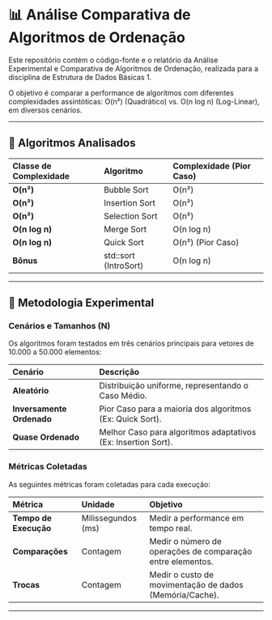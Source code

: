 # 📊 Análise Comparativa de Algoritmos de Ordenação

Este repositório contém o código-fonte e o relatório da Análise Experimental e Comparativa de Algoritmos de Ordenação, realizada para a disciplina de Estrutura de Dados Básicas 1.

O objetivo é comparar a performance de algoritmos com diferentes complexidades assintóticas: O(n²) (Quadrático) vs. O(n log n) (Log-Linear), em diversos cenários.

---

## 🚀 Algoritmos Analisados

| Classe de Complexidade | Algoritmo | Complexidade (Pior Caso) |
| :--- | :--- | :--- |
| **O(n²)** | Bubble Sort | O(n²) |
| **O(n²)** | Insertion Sort | O(n²) |
| **O(n²)** | Selection Sort | O(n²) |
| **O(n log n)** | Merge Sort | O(n log n) |
| **O(n log n)** | Quick Sort | O(n²) (Pior Caso) |
| **Bônus** | std::sort (IntroSort) | O(n log n) |

---

## 🧪 Metodologia Experimental

###  Cenários e Tamanhos (N)

Os algoritmos foram testados em três cenários principais para vetores de 10.000 a 50.000 elementos:

| Cenário | Descrição |
| :--- | :--- |
| **Aleatório** | Distribuição uniforme, representando o Caso Médio. |
| **Inversamente Ordenado** | Pior Caso para a maioria dos algoritmos (Ex: Quick Sort). |
| **Quase Ordenado** | Melhor Caso para algoritmos adaptativos (Ex: Insertion Sort). |

###  Métricas Coletadas

As seguintes métricas foram coletadas para cada execução:

| Métrica | Unidade | Objetivo |
| :--- | :--- | :--- |
| **Tempo de Execução** | Milissegundos (ms) | Medir a performance em tempo real. |
| **Comparações** | Contagem | Medir o número de operações de comparação entre elementos. |
| **Trocas** | Contagem | Medir o custo de movimentação de dados (Memória/Cache). |

---


